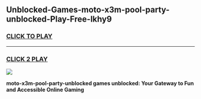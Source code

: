 
## Unblocked-Games-moto-x3m-pool-party-unblocked-Play-Free-lkhy9
<h3>
<a href="https://premium76.site?title=moto-x3m-pool-party-unblocked&ref=10A">CLICK TO PLAY</a></h3>
<hr>

<h3>
<a href="https://premium76.site?title=moto-x3m-pool-party-unblocked&ref=10A">CLICK 2 PLAY</a>
  
</h3>

<a href="https://premium76.site?title=moto-x3m-pool-party-unblocked&ref=10A"><img src="https://clearcache.store/games.png"></a>


**moto-x3m-pool-party-unblocked games unblocked: Your Gateway to Fun and Accessible Online Gaming**
